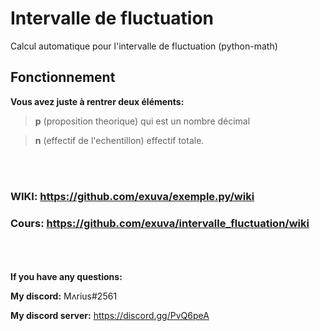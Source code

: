# Intervalle de fluctuation
Calcul automatique pour l'intervalle de fluctuation (python-math)


## Fonctionnement

**Vous avez juste à rentrer deux éléments:**

>**p** (proposition theorique) qui est un nombre décimal
  
>**n** (effectif de l'echentillon) effectif totale.

<br/><br/>
### WIKI: https://github.com/exuva/exemple.py/wiki
### Cours: https://github.com/exuva/intervalle_fluctuation/wiki
  
<br/><br/><br/>
**If you have any questions:**
  
**My discord:** Mʌrius#2561
  
**My discord server:** https://discord.gg/PvQ6peA

  

